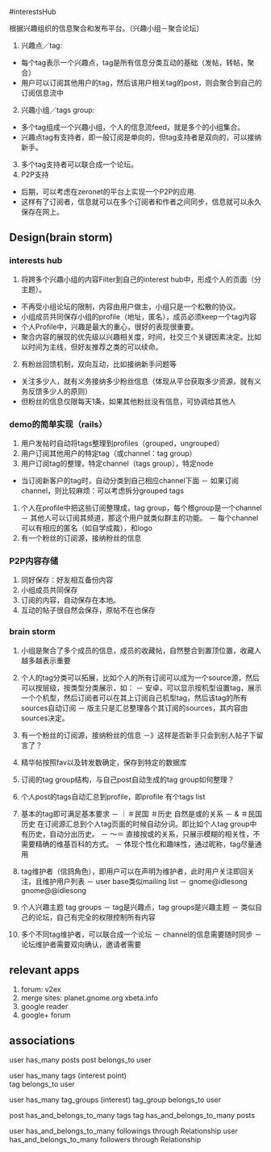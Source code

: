 #interestsHub

根据兴趣组织的信息聚合和发布平台。（兴趣小组－聚合论坛）
1. 兴趣点／tag:
  - 每个tag表示一个兴趣点，tag是所有信息分类互动的基础（发帖，转帖，聚合）
  - 用户可以订阅其他用户的tag，然后该用户相关tag的post，则会聚合到自己的订阅信息流中
2. 兴趣小组／tags group:
  - 多个tag组成一个兴趣小组，个人的信息流feed，就是多个的小组集合。
  - 兴趣点tag有支持者，即一般订阅是单向的，但tag支持者是双向的，可以接纳新手。
3. 多个tag支持者可以联合成一个论坛。
4. P2P支持
  - 后期，可以考虑在zeronet的平台上实现一个P2P的应用.
  - 这样有了订阅者，信息就可以在多个订阅者和作者之间同步，信息就可以永久保存在网上。

## Design(brain storm)
### interests hub
1. 将跨多个兴趣小组的内容Filter到自己的interest hub中，形成个人的页面（分主题）。
  - 不再受小组论坛的限制，内容由用户做主，小组只是一个松散的协议。
  - 小组成员共同保存小组的profile（地址，匿名），成员必须keep一个tag内容
  - 个人Profile中，兴趣是最大的重心，很好的表现很重要。
  - 聚合内容的展现的优先级以兴趣相关度，时间，社交三个关键因素决定。比如以时间为主线，但好友推荐之类的可以续命。
2. 有粉丝回馈机制，双向互动，比如接纳新手问题等
  - 关注多少人，就有义务接纳多少粉丝信息（体现从平台获取多少资源，就有义务反馈多少人的原则）
  - 但粉丝的信息仅限每天1条，如果其他粉丝没有信息，可协调给其他人

### demo的简单实现（rails）
1. 用户发帖时自动将tags整理到profiles（grouped，ungrouped）
1. 用户订阅其他用户的特定tag（或channel：tag group）
1. 用户订阅tag的整理，特定channel（tags group），特定node
- 当订阅新客户的tag时，自动分类到自己相应channel下面
－ 如果订阅channel，则比较麻烦：可以考虑拆分grouped tags
1. 个人在profile中把这些订阅整理成，tag group，每个根group是一个channel
－ 其他人可以订阅其频道，那这个用户就类似群主的功能。
－ 每个channel可以有相应的匿名（如自学成裁），和logo
1. 有一个粉丝的订阅源，接纳粉丝的信息

### P2P内容存储
1. 同好保存：好友相互备份内容
1. 小组成员共同保存
1. 订阅的内容，自动保存在本地。
1. 互动的帖子很自然会保存，原帖不在也保存

### brain storm
1. 小组是聚合了多个成员的信息，成员的收藏帖，自然整合到置顶位置，收藏人越多越表示重要
1. 个人的tag分类可以拓展，比如个人的所有订阅可以成为一个source源，然后可以按层级，按类型分类展示，如：
－ 安卓，可以显示按机型设置tag，展示一个个机型，然后订阅者可以在其上订阅自己机型tag，然后该tag的所有sources自动订阅
－ 版主只是汇总整理各个其订阅的sources，其内容由sources决定。
1. 有一个粉丝的订阅源，接纳粉丝的信息 －》这样是否新手只会到别人帖子下留言了？
1. 精华帖按照fav以及转发数确定，保存到特定的数据库
1. 订阅的tag group结构，与自己post自动生成的tag group如何整理？


1. 个人post的tags自动汇总到profile，即profile 有个tags list
1. 基本的tag即可满足基本要求
－ ｜＃民国 ＃历史 自然是或的关系
－ & ＃民国历史 在订阅源汇总到个人tag页面的时候自动分词。即比如个人tag group中有历史，自动分出历史。
－ ～＝ 直接按或的关系，只展示模糊的相关性，不需要精确的维基百科的方式。
－ 体现个性化和趣味性，通过昵称，tag尽量通用
1. tag维护者（信鸽角色），即用户可以在声明为维护者，此时用户关注即回关注，且维护用户列表
－ user base类似mailing list
－ gnome@idlesong gnome@@idlesong
1. 个人兴趣主题 tag groups
－ tag是兴趣点，tag groups是兴趣主题
－ 类似自己的论坛，自己有完全的权限控制所有内容
1. 多个不同tag维护者，可以联合成一个论坛
－ channel的信息需要随时同步
－ 论坛维护者需要双向确认，邀请者需要

## relevant apps

1. forum: v2ex
1. merge sites: planet.gnome.org xbeta.info
1. google reader
1. google+ forum

## associations
user has_many posts
post belongs_to user

user has_many tags (interest point)  
tag belongs_to user

user has_many tag_groups (interest)
tag_group belongs_to user

post has_and_belongs_to_many tags
tag has_and_belongs_to_many posts

user has_and_belongs_to_many followings through Relationship
user has_and_belongs_to_many followers through Relationship
